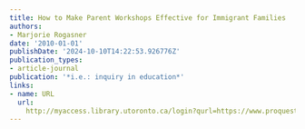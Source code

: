 ```yaml
---
title: How to Make Parent Workshops Effective for Immigrant Families
authors:
- Marjorie Rogasner
date: '2010-01-01'
publishDate: '2024-10-10T14:22:53.926776Z'
publication_types:
- article-journal
publication: '*i.e.: inquiry in education*'
links:
- name: URL
  url: 
    http://myaccess.library.utoronto.ca/login?qurl=https://www.proquest.com/docview/2034276467?accountid=14771&bdid=38382&_bd=RXKwkiXZewE9cvHOxTiD3sY77tI%3D
---
```


